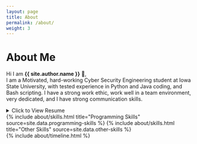 ```yaml
---
layout: page
title: About
permalink: /about/
weight: 3
---
```


# **About Me**

Hi I am **{{ site.author.name }}** :wave:,<br>
I am a Motivated, hard-working Cyber Security Engineering student at Iowa State University, with tested experience in Python and Java coding, and Bash scripting. I have a strong work ethic, work well in a team environment, very dedicated, and I have strong communication skills.

<details><summary>Click to View Resume</summary>

<iframe src="../assets/docs/W. Nash Resume.pdf" title="description" width="100%" height="700px"></iframe>
</details>

<div class="row">
{% include about/skills.html title="Programming Skills" source=site.data.programming-skills %}
{% include about/skills.html title="Other Skills" source=site.data.other-skills %}
</div>

<div class="row">
{% include about/timeline.html %}
</div>